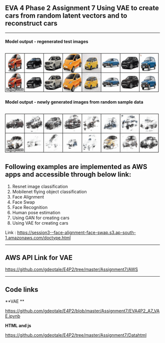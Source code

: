 
## EVA 4 Phase 2 Assignment 7 Using VAE to create cars from random latent vectors and to reconstruct cars

------------------------------------------------------------------------------------------------------------

#### Model output - regenerated test images

![](https://github.com/gdeotale/E4P2/blob/master/Assignment7/ReadmeImages/reconstruction.gif)
------------------------------------------------------------------------------------------------------------

#### Model output - newly generated images from random sample data

![](https://github.com/gdeotale/E4P2/blob/master/Assignment7/ReadmeImages/new_generation.gif)
------------------------------------------------------------------------------------------------------------

## Following examples are implemented as AWS apps and accessible through below link:
1. Resnet image classification
2. Mobilenet flying object classification
3. Face Alignment
4. Face Swap
5. Face Recognition
6. Human pose estimation
7. Using GAN for creating cars
8. Using VAE for creating cars

Link : https://session3--face-alignment-face-swap.s3.ap-south-1.amazonaws.com/doctype.html

------------------------------------------------------------------------------------------------------------

## AWS API Link for VAE

https://github.com/gdeotale/E4P2/tree/master/Assignment7/AWS

-----------------------------------------------------------------------------------------------------------------------------
## Code links
**VAE **

https://github.com/gdeotale/E4P2/blob/master/Assignment7/EVA4P2_A7_VAE.ipynb

**HTML and js**

https://github.com/gdeotale/E4P2/tree/master/Assignment7/Datahtml
